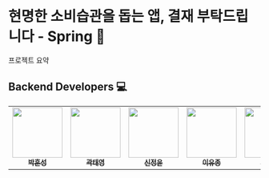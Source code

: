 # 현명한 소비습관을 돕는 앱, 결재 부탁드립니다 - Spring 🌱
프로젝트 요약

## Backend Developers 💻
<table>
  <tbody>
    <tr>
      <td align="center"><a href="https://github.com/HunSeongPark"><img src="https://avatars.githubusercontent.com/u/71416677?v=4" width="100px;" alt=""/><br /><sub><b>박훈성</b></sub></a><br /></td>
      <td align="center"><a href="https://github.com/sharpie1330"><img src="https://avatars.githubusercontent.com/u/71365547?v=4" width="100px;" alt=""/><br /><sub><b>곽태영</b></sub></a><br /></td>
      <td align="center"><a href="https://github.com/JungYoonShin"><img src="https://avatars.githubusercontent.com/u/63058347?v=4" width="100px;" alt=""/><br /><sub><b>신정윤</b></sub></a><br /></td>
      <td align="center"><a href="https://github.com/eujjong18"><img src="https://avatars.githubusercontent.com/u/76527090?v=4" width="100px;" alt=""/><br /><sub><b>이유종</b></sub></a><br /></td>
      <td align="center"><a href="https://github.com/Huh21"><img src="https://avatars.githubusercontent.com/u/71316148?v=4" width="100px;" alt=""/><br /><sub><b>허희원</b></sub></a><br /></td>
    </tr>
  </tbody>
</table>
